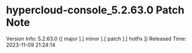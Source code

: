 # hypercloud-console_5.2.63.0 Patch Note

Version Info: 5.2.63.0 ([ major ].[ minor ].[ patch ].[ hotfix ])
Released Time: 2023-11-09 21:24:14


